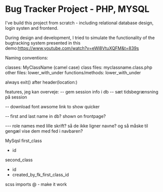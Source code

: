 # Bug Tracker Project - PHP, MYSQL

I've build this project from scratch - including relational database design, login systen and frontend.

During design and development, I tried to simulate the functionality of the bugtracking system
presented in this demo:https://www.youtube.com/watch?v=eWl8VtuXQFM&t=839s

Naming conventions:

classes: MyClassName (camel case)
class files: myclassname.class.php
other files: lower_with_under
functions/methods: lower_with_under

always exit() after header(location:)

features, jeg kan overveje:
-- gem session info i db
-- sæt tidsbegrænsning på session

-- download font awsome link to show quicker

-- first and last name in db? shown on frontpage?

--- role names med lille skrift? så de ikke ligner navne? og så måske til gengæl vise dem med fed
i navbaren?

MySqsl
first_class

- id

second_class

- id
- created_by_fk_first_class_id

scss imports @ - make it work
